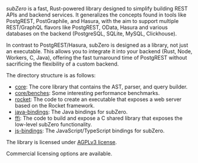 *subZero* is a fast, Rust-powered library designed to simplify building REST APIs and backend services. It generalizes the concepts found in tools like PostgREST, PostGraphile, and Hasura, with the aim to support multiple REST/GraphQL flavors like PostgREST, OData, Hasura and various databases on the backend (PostgreSQL, SQLite, MySQL, Clickhouse).

In contrast to PostgREST/Hasura, subZero is designed as a library, not just an executable. This allows you to integrate it into your backend (Rust, Node, Workers, C, Java), offering the fast turnaround time of PostgREST without sacrificing the flexibility of a custom backend.

The directory structure is as follows:

- [core](core/README.md): The core library that contains the AST, parser, and query builder.
- [core/benches](core/benches/): Some interesting performance benchmarks.
- [rocket](rocket/README.md): The code to create an executable that exposes a web server based on the Rocket framework.
- [java-bindings](java-bindings/README.md): The Java bindings for subZero.
- [ffi](ffi/README.md): The code to build and expose a C shared library that exposes the low-level subZero functionality.
- [js-bindings](js-bindings/README.md): The JavaScript/TypeScript bindings for subZero.



The library is licensed under [AGPLv3 license](http://www.gnu.org/licenses/agpl-3.0.html).

Commercial licensing options are available.